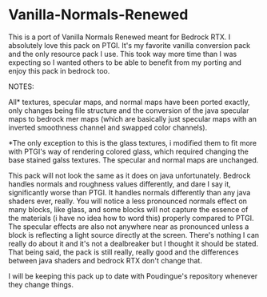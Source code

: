 # Vanilla-Normals-Renewed
This is a port of Vanilla Normals Renewed meant for Bedrock RTX. I absolutely love this pack on PTGI. It's my favorite vanilla conversion pack and the only resource pack I use. This took way more time than I was expecting so I wanted others to be able to benefit from my porting and enjoy this pack in bedrock too.

NOTES:

All* textures, specular maps, and normal maps have been ported exactly, only changes being file structure and the conversion of the java specular maps to bedrock mer maps (which are basically just specular maps with an inverted smoothness channel and swapped color channels).

*The only exception to this is the glass textures, i modified them to fit more with PTGI's way of rendering colored glass, which required changing the base stained galss textures. The specular and normal maps are unchanged.

This pack will not look the same as it does on java unfortunately. Bedrock handles normals and roughness values differently, and dare I say it, significantly worse than PTGI. It handles normals differently than any java shaders ever, really. You will notice a less pronounced normals effect on many blocks, like glass, and some blocks will not capture the essence of the materials (i have no idea how to word this) properly compared to PTGI. The specular effects are also not anywhere near as pronounced unless a block is reflecting a light source directly at the screen. There's nothing I can really do about it and it's not a dealbreaker but I thought it should be stated. That being said, the pack is still really, really good and the differences between java shaders and bedrock RTX don't change that.

I will be keeping this pack up to date with Poudingue's repository whenever they change things.
